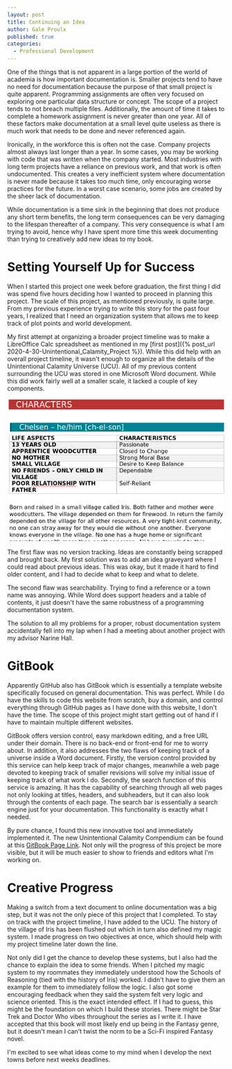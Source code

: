 ```yaml
---
layout: post
title: Continuing an Idea
author: Gale Proulx
published: true
categories:
  - Professional Development
---
```


One of the things that is not apparent in a large portion of the world of academia is how important documentation is. Smaller projects tend to have no need for documentation because the purpose of that small project is quite apparent. Programming assignments are often very focused on exploring one particular data structure or concept. The scope of a project tends to not breach multiple files. Additionally, the amount of time it takes to complete a homework assignment is never greater than one year. All of these factors make documentation at a small level quite useless as there is much work that needs to be done and never referenced again.

Ironically, in the workforce this is often not the case. Company projects almost always last longer than a year. In some cases, you may be working with code that was written when the company started. Most industries with long term projects have a reliance on previous work, and that work is often undocumented. This creates a very inefficient system where documentation is never made because it takes too much time, only encouraging worse practices for the future. In a worst case scenario, some jobs are created by the sheer lack of documentation.

While documentation is a time sink in the beginning that does not produce any short term benefits, the long term consequences can be very damaging to the lifespan thereafter of a company. This very consequence is what I am trying to avoid, hence why I have spent more time this week documenting than trying to creatively add new ideas to my book.

# Setting Yourself Up for Success

When I started this project one week before graduation, the first thing I did was spend five hours deciding how I wanted to proceed in planning this project. The scale of this project, as mentioned previously, is quite large. From my previous experience trying to write this story for the past four years, I realized that I need an organization system that allows me to keep track of plot points and world development.

My first attempt at organizing a broader project timeline was to make a LibreOffice Calc spreadsheet as mentioned in my [first post]({% post_url 2020-4-30-Unintentional_Calamity_Project %}). While this did help with an overall project timeline, it wasn't enough to organize all the details of the Unintentional Calamity Universe (UCU). All of my previous content surrounding the UCU was stored in one Microsoft Word document. While this did work fairly well at a smaller scale, it lacked a couple of key components.

![First version of the UC Compendium.](/images/UCP/UC_compendium_1.png)

The first flaw was no version tracking. Ideas are constantly being scrapped and brought back. My first solution was to add an idea graveyard where I could read about previous ideas. This was okay, but it made it hard to find older content, and I had to decide what to keep and what to delete.

The second flaw was searchability. Trying to find a reference or a town name was annoying. While Word does support headers and a table of contents, it just doesn't have the same robustness of a programming documentation system.

The solution to all my problems for a proper, robust documentation system accidentally fell into my lap when I had a meeting about another project with my advisor Narine Hall.

# GitBook

Apparently GitHub also has GitBook which is essentially a template website specifically focused on general documentation. This was perfect. While I do have the skills to code this website from scratch, buy a domain, and control everything through GitHub pages as I have done with this website, I don't have the time. The scope of this project might start getting out of hand if I have to maintain multiple different websites.

GitBook offers version control, easy markdown editing, and a free URL under their domain. There is no back-end or front-end for me to worry about. In addition, it also addresses the two flaws of keeping track of a universe inside a Word document. Firstly, the version control provided by this service can help keep track of major changes, meanwhile a web page devoted to keeping track of smaller revisions will solve my initial issue of keeping track of what work I do. Secondly, the search function of this service is amazing. It has the capability of searching through all web pages not only looking at titles, headers, and subheaders, but it can also look through the contents of each page. The search bar is essentially a search engine just for your documentation. This functionality is exactly what I needed.

By pure chance, I found this new innovative tool and immediately implemented it. The new Unintentional Calamity Compendium can be found at this [GitBook Page Link](https://galeproulx.gitbook.io/the-unintentional-calamity/). Not only will the progress of this project be more visible, but it will be much easier to show to friends and editors what I'm working on.

# Creative Progress

Making a switch from a text document to online documentation was a big step, but it was not the only piece of this project that I completed. To stay on track with the project timeline, I have added to the UCU. The history of the village of Iris has been flushed out which in turn also defined my magic system. I made progress on two objectives at once, which should help with my project timeline later down the line.

Not only did I get the chance to develop these systems, but I also had the chance to explain the idea to some friends. When I pitched my magic system to my roommates they immediately understood how the Schools of Reasoning (tied with the history of Iris) worked. I didn't have to give them an example for them to immediately follow the logic. I also got some encouraging feedback when they said the system felt very logic and science oriented. This is the exact intended effect. If I had to guess, this might be the foundation on which I build these stories. There might be Star Trek and Doctor Who vibes throughout the series as I write it. I have accepted that this book will most likely end up being in the Fantasy genre, but it doesn't mean I can't twist the norm to be a Sci-Fi inspired Fantasy novel.

I'm excited to see what ideas come to my mind when I develop the next towns before next weeks deadlines.
